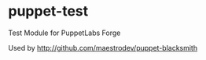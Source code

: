 puppet-test
===========

Test Module for PuppetLabs Forge

Used by http://github.com/maestrodev/puppet-blacksmith

